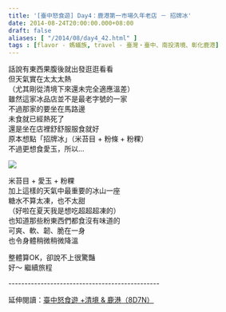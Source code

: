 ```yaml
---
title: '[臺中怒食遊] Day4：鹿港第一市場久年老店 － 招牌冰'
date: 2014-08-24T20:00:00.000+08:00
draft: false
aliases: [ "/2014/08/day4_42.html" ]
tags : [flavor - 螞蟻族, travel - 臺灣・臺中、南投清境、彰化鹿港]
---
```


話說有東西果腹後就出發逛逛看看  
但天氣實在太太太熱  
（尤其剛從清境下來還未完全適應溫差）  
雖然這家冰品店並不是最老字號的一家  
不過那家的要坐在馬路邊  
未食就已經熱死了  
還是坐在店裡舒舒服服食就好  
原本想點「招牌冰」（米苔目 + 粉條 + 粉粿）  
不過更想食愛玉，所以...  

[![](https://1.bp.blogspot.com/-SF4VFoBpSx4/XEwnUIhyUII/AAAAAAAAGjc/N7t3sco4RdwzOpnCcoutkfx7GV4jdosWQCLcBGAs/s640/15005483082_c767261965_z.jpg)](https://1.bp.blogspot.com/-SF4VFoBpSx4/XEwnUIhyUII/AAAAAAAAGjc/N7t3sco4RdwzOpnCcoutkfx7GV4jdosWQCLcBGAs/s1600/15005483082_c767261965_z.jpg)

米苔目 + 愛玉 + 粉粿  
加上這樣的天氣中最重要的冰山一座  
糖水不算太凍，也不太甜  
（好啦在夏天我是想吃超超超凍的）  
也知道那些粉東西們都食沒有味道的  
可爽、軟、韌、脆在一身  
也令身體稍微稍微降溫  
  
整體算OK，卻說不上很驚豔  
好～ 繼續旅程  
  
\-----------------------------------------------  
  
延伸閱讀：[臺中怒食遊 +清境 & 鹿港（8D7N）](http://www.hidie.net/2014/09/8d7n.html)